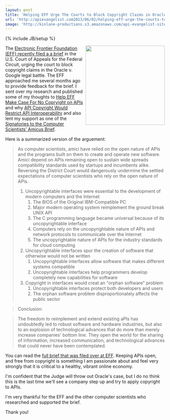 ```yaml
---
layout: post
title: 'Helping EFF Urge The Courts to Block Copyright Claims in Oracle v  Google API Fight'
url: 'http://apievangelist.com2013/06/02/helping-eff-urge-the-courts-to-block-copyright-claims-in-oracle-v.-google-api-fight/'
image: 'http://kinlane-productions.s3.amazonaws.com/api-evangelist-site/blog/google-v-oracle-brief.png'
---
```

{% include JB/setup %}
<p>
     <a href="https://www.eff.org/press/releases/computer-scientists-urge-court-block-copyright-claims-oracle-v-google-api-fight"><img src="https://s3.amazonaws.com/kinlane-productions/api-evangelist/electronic-frontier-foundation/google-v-oracle-brief.png"  width="250" align="right" /></a>
</p>
<p>
     The <a href="https://www.eff.org/press/releases/computer-scientists-urge-court-block-copyright-claims-oracle-v-google-api-fight">Electronic Frontier Foundation (EFF) recently filed a a brief</a> in the U.S. Court of Appeals for the Federal Circuit, urging the court to block copyright claims in the Oracle v. Google legal battle. The EFF approached me several months ago to provide feedback for the brief. I sent over my research and published some of my thoughts to <a href="/2012/11/02/help-eff-make-case-for-no-copryight-on-apis/">Help EFF Make Case For No Copryight on APIs</a> and why <a href="http://apivoice.com/2012/12/08/api-copyright-would-restrict-api-interoperability/">API Copyright Would Restrict API Interoperability</a> and also lent my support as one of the <a href="https://www.eff.org/cases/oracle-v-google/amici">Signatories to the Computer Scientists’ Amicus Brief</a>.
</p>
<p>
     Here is a summarized version of the arguement:
</p>
<blockquote>
     As computer scientists, amici have relied on the open nature of APIs and the programs built on them to create and operate new software. Amici depend on APIs remaining open to sustain wide spreads compatibility standards used by startups and incumbents alike. Reversing the District Court would dangerously undermine the settled expectations of computer scientists who rely on the open nature of APis.
     <ol>
          <li>
               Uncopyrightable interfaces were essential to the development of modern computers and the Internet
               <ol>
                    <li>
                         The BIOS of the Original IBM-Compatible PC
                    </li>
                    <li>
                         Major modern operating system reimplement the ground break UNIX API
                    </li>
                    <li>
                         The C programming language became universal because of its uncopyrightable interface
                    </li>
                    <li>
                         Computers rely on the uncopyrightable nature of APIs and network protocols to communicate over the Internet
                    </li>
                    <li>
                         The uncopyrightable nature of APIs for the industry standards for cloud computing
                    </li>
               </ol>
          </li>
          <li>
               Uncopyrightable interfaces spur the creation of software that otherwise would not be written
               <ol>
                    <li>
                         Uncopyrightable interfaces allow software that makes different systems compatible<br />
                    </li>
                    <li>
                         Uncopyrightable interfaces help programmers develop completely new capabilities for software
                    </li>
               </ol>
          </li>
          <li>
               Copyright in interfaces would creat an "orphan software" problem
               <ol>
                    <li>
                         Uncopyrightable interfaces protect both developers and users<br />
                    </li>
                    <li>
                         The orphan software problem disproportionately affects the public sector
                    </li>
               </ol>
          </li>
     </ol>
</blockquote>
<blockquote>
     Conclusion:
</blockquote>
<blockquote>
     The freedom to reimplement and extend existing aPIs has undoubtedly led to robust software and hardware industries, but also to an explosion of technological advances that do more than merely increase companies' bottom line. They open the world for the sharing of information, increased communication, and technological advances that could never have been contemplated.
</blockquote>
<p>
     You can read the <a href="https://www.eff.org/document/amicus-brief-computer-scientists">full brief that was filed over at EFF</a>. Keeping APIs open, and free from copyright is something I am passionate about and feel very strongly that it is critical to a healthy, vibrant online economy.
</p>
<p>
     I'm confident that the Judge will throw out Oracle's case, but I do no think this is the last time we'll see a company step up and try to apply copyright to APIs.
</p>
<p>
     I'm very thankful for the EFF and the other computer scientists who researched and supported the brief.
</p>
<p>
     Thank you!
</p>

